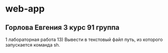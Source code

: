 # web-app
## Горлова Евгения 3 курс 91 группа 
1 лабораторная работа
13) Вывести в текстовый файл путь, из которого запускается команда sh.
